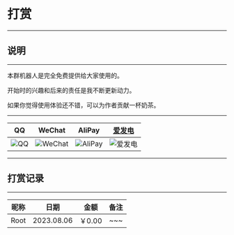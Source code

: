 # 打赏
***
## 说明
***

本群机器人是完全免费提供给大家使用的。

开始时的兴趣和后来的责任是我不断更新动力。

如果你觉得使用体验还不错，可以为作者贡献一杯奶茶。

***
| QQ | WeChat | AliPay | [爱发电](https://afdian.net/a/Yunzai-Bot-Web-Docs) |
| :-----: | :-----: | :-----: | :-----: |
| ![QQ](https://) | ![WeChat](http://image.aurorb.cn/pay/WeChat%20Reward%20516x516.jpg "WeChat") | ![AliPay](https://) | ![爱发电](http://image.aurorb.cn/pay/afdian%20200x200.jpg) |


***
## 打赏记录
***
| 昵称 | 日期 | 金额 | 备注 |
| :----------: | :-----: | :-----: | :---------------: |
| Root | 2023.08.06 | ￥0.00 | ~~~ |